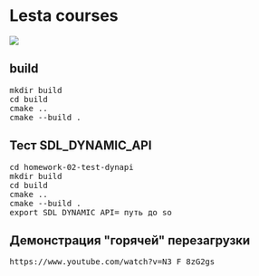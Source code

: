 # Lesta courses

<a href = "https://github.com/PDansss/Homework/actions"><img src = "https://github.com/PDansss/Homework/actions/workflows/build.yml/badge.svg"></a>

<h2>build</h2>
<pre>
mkdir build
cd build
cmake .. 
cmake --build .
</pre>

<h2>Тест SDL_DYNAMIC_API</h2>
<pre>
cd homework-02-test-dynapi
mkdir build
cd build
cmake .. 
cmake --build .
export SDL_DYNAMIC_API= путь до so
</pre>

<h2>Демонстрация "горячей" перезагрузки</h2>
<pre>
https://www.youtube.com/watch?v=N3_F_8zG2gs
</pre>
